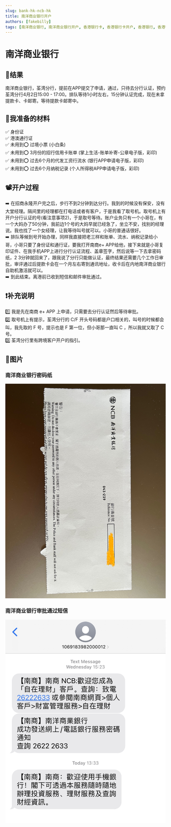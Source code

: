 ```yaml
---
slug: bank-hk-ncb-hk
title: 南洋商业银行开户
authors: [fakebilly]
tags: [南洋商业银行, 南洋商业银行开户, 香港银行卡, 香港银行卡开户, 香港银行, 香港银行开户]
---
```


# 南洋商业银行

## 🎉结果
南洋商业银行，荃湾分行，提前在APP提交了申请，通过，只待去分行认证，预约荃湾分行4月2日15:00 - 17:00。排队等待1小时左右，15分钟认证完成，现在未拿提款卡、卡邮寄。等待提款卡邮寄中。

## 📜我准备的材料
✅ 身份证  
✅ 港澳通行证  
✅ 未用到⭕️ 过境小票 (小白条)  
✅ 未用到⭕️ 3月份的招行信用卡账单 (掌上生活-账单补寄-公章电子版，彩印)  
✅ 未用到⭕️ 过去6个月的代发工资行流水 (银行APP申请电子版，彩印)  
✅ 未用到⭕️ 过去6个月纳税记录 (个人所得税APP申请电子版，彩印)  

## 📽️开户过程
➡️ 在招商永隆开户完之后，步行不到2分钟到达分行。我到的时候没有保安，没有大堂经理。隔间里的经理都在打电话或者有客户，于是我看了取号机。取号机上有开户分行认证的号(看注意事项2)，于是取号等待。账户业务只有一个小哥在，有一个大妈办了50分钟，我前边1个号的大妈早就已经急了，坐立不安，找别的经理说。我也找了一个女经理，让我等待叫号就可以。小哥的普通话很好。  
➡️ 排队等候到号开始办理，同样我直接把老三样和账单、流水、纳税记录给小哥，小哥只要了身份证和通行证，要我打开南商e+ APP给他，接下来就是小哥复印证件、在我手机APP上进行分行认证流程、盖章签字，然后说等一下去拿密码纸，2 3分钟就回来了，跟我说了分行只能做认证，最终结果还需要几个工作日审批，审评通过后提款卡会在一个月左右寄到通讯地址，收卡后在内地南洋商业银行自助机激活就可以。  
➡️ 到此结束。离港前已收到短信和邮件审批通过。

## ❗️补充说明
1️⃣ 我是先在南商 e+ APP 上申请，只需要去分行认证然后等待审批。  
2️⃣ 取号机上有提示，荃湾分行的 C/F 开头号码都是户口相关的，叫号的时候都会叫，我先取的 F 号，提示也是 F 第一位，但小哥那一直叫 C ，所以我就又取了 C 号。  
3️⃣ 荃湾分行里有跨境客户开户的指引。

## 📸图片
### 南洋商业银行密码纸
![avatar](./ncb-hk-pwd-paper.jpeg)
### 南洋商业银行审批通过短信
![avatar](./ncb-hk-message.jpg)
